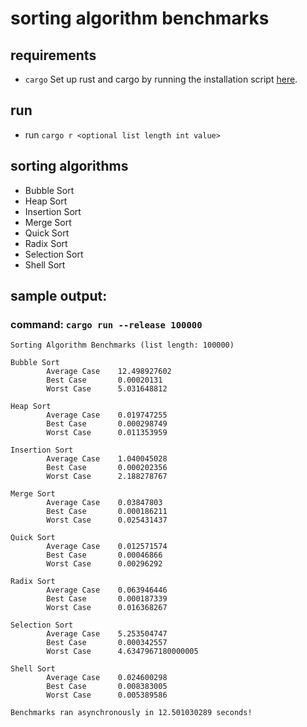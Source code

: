 # sorting algorithm benchmarks

## requirements
- `cargo`
Set up rust and cargo by running the installation script [here](https://www.rust-lang.org/tools/install).

## run
- run `cargo r <optional list length int value>`

## sorting algorithms
- Bubble Sort
- Heap Sort
- Insertion Sort
- Merge Sort
- Quick Sort
- Radix Sort
- Selection Sort
- Shell Sort

## sample output:

### command: `cargo run --release 100000`

```
Sorting Algorithm Benchmarks (list length: 100000)

Bubble Sort
        Average Case    12.498927602
        Best Case       0.00020131
        Worst Case      5.031648812

Heap Sort
        Average Case    0.019747255
        Best Case       0.000298749
        Worst Case      0.011353959

Insertion Sort
        Average Case    1.040045028
        Best Case       0.000202356
        Worst Case      2.188278767

Merge Sort
        Average Case    0.03847803
        Best Case       0.000186211
        Worst Case      0.025431437

Quick Sort
        Average Case    0.012571574
        Best Case       0.00046866
        Worst Case      0.00296292

Radix Sort
        Average Case    0.063946446
        Best Case       0.000187339
        Worst Case      0.016368267

Selection Sort
        Average Case    5.253504747
        Best Case       0.000342557
        Worst Case      4.6347967180000005

Shell Sort
        Average Case    0.024600298
        Best Case       0.008383005
        Worst Case      0.005389586

Benchmarks ran asynchronously in 12.501030289 seconds!
```
